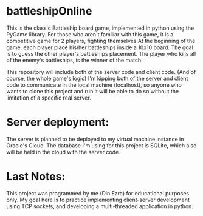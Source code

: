 # battleshipOnline
This is the classic Battleship board game, implemented in python using the PyGame library.
For those who aren't familiar with this game, it is a competitive game for 2 players, fighting themselves
At the beginning of the game, each player place his/her battleships inside a 10x10 board. The goal is to guess the other player's battleships placement.
The player who kills all of the enemy's battleships, is the winner of the match.

This repository will include both of the server code and client code. (And of course, the whole game's logic)
I'm kipping both of the server and client code to communicate in the local machine (localhost), so anyone who wants to clone this project and run it will be able
to do so without the limitation of a specific real server.

# Server deployment:
The server is planned to be deployed to my virtual machine instance in Oracle's Cloud.
The database I'm using for this project is SQLite, which also will be held in the cloud with the server code.

# Last Notes:
This project was programmed by me (Din Ezra) for educational purposes only. My goal here is to practice implementing client-server development using TCP sockets, and
developing a multi-threaded application in python.
